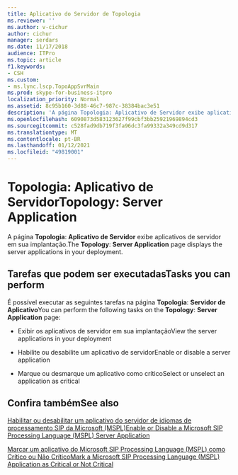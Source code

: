 ```yaml
---
title: Aplicativo do Servidor de Topologia
ms.reviewer: ''
ms.author: v-cichur
author: cichur
manager: serdars
ms.date: 11/17/2018
audience: ITPro
ms.topic: article
f1.keywords:
- CSH
ms.custom:
- ms.lync.lscp.TopoAppSvrMain
ms.prod: skype-for-business-itpro
localization_priority: Normal
ms.assetid: 8c95b160-3d88-46c7-987c-38384bac3e51
description: 'A página Topologia: Aplicativo de Servidor exibe aplicativos de servidor em sua implantação.'
ms.openlocfilehash: 6090873d583123627f99cbf3bb25921969894cd3
ms.sourcegitcommit: c528fad9db719f3fa96dc3fa99332a349cd9d317
ms.translationtype: MT
ms.contentlocale: pt-BR
ms.lasthandoff: 01/12/2021
ms.locfileid: "49819001"
---
```

# <a name="topology-server-application"></a><span data-ttu-id="125a2-103">Topologia: Aplicativo de Servidor</span><span class="sxs-lookup"><span data-stu-id="125a2-103">Topology: Server Application</span></span>

<span data-ttu-id="125a2-104">A página **Topologia**: **Aplicativo de Servidor** exibe aplicativos de servidor em sua implantação.</span><span class="sxs-lookup"><span data-stu-id="125a2-104">The **Topology**: **Server Application** page displays the server applications in your deployment.</span></span>

## <a name="tasks-you-can-perform"></a><span data-ttu-id="125a2-105">Tarefas que podem ser executadas</span><span class="sxs-lookup"><span data-stu-id="125a2-105">Tasks you can perform</span></span>

<span data-ttu-id="125a2-106">É possível executar as seguintes tarefas na página **Topologia**: **Servidor de Aplicativo**</span><span class="sxs-lookup"><span data-stu-id="125a2-106">You can perform the following tasks on the **Topology**: **Server Application** page:</span></span>

- <span data-ttu-id="125a2-107">Exibir os aplicativos de servidor em sua implantação</span><span class="sxs-lookup"><span data-stu-id="125a2-107">View the server applications in your deployment</span></span>

- <span data-ttu-id="125a2-108">Habilite ou desabilite um aplicativo de servidor</span><span class="sxs-lookup"><span data-stu-id="125a2-108">Enable or disable a server application</span></span>

- <span data-ttu-id="125a2-109">Marque ou desmarque um aplicativo como crítico</span><span class="sxs-lookup"><span data-stu-id="125a2-109">Select or unselect an application as critical</span></span>

## <a name="see-also"></a><span data-ttu-id="125a2-110">Confira também</span><span class="sxs-lookup"><span data-stu-id="125a2-110">See also</span></span>

[<span data-ttu-id="125a2-111">Habilitar ou desabilitar um aplicativo do servidor de idiomas de processamento SIP da Microsoft (MSPL)</span><span class="sxs-lookup"><span data-stu-id="125a2-111">Enable or Disable a Microsoft SIP Processing Language (MSPL) Server Application</span></span>](https://technet.microsoft.com/library/b20af38d-224a-4459-991d-0b7eabb3ca7c.aspx)

[<span data-ttu-id="125a2-112">Marcar um aplicativo do Microsoft SIP Processing Language (MSPL) como Crítico ou Não Crítico</span><span class="sxs-lookup"><span data-stu-id="125a2-112">Mark a Microsoft SIP Processing Language (MSPL) Application as Critical or Not Critical</span></span>](https://technet.microsoft.com/library/df68fdc6-b7e6-4f07-acdc-0cd4c2c888a1.aspx)
